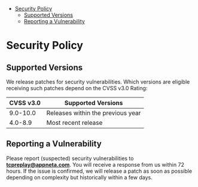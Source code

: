 
<!-- @import "[TOC]" {cmd="toc" depthFrom=1 depthTo=6 orderedList=false} -->

<!-- code_chunk_output -->

- [Security Policy](#security-policy)
  - [Supported Versions](#supported-versions)
  - [Reporting a Vulnerability](#reporting-a-vulnerability)

<!-- /code_chunk_output -->

# Security Policy

## Supported Versions

We release patches for security vulnerabilities. Which versions are eligible
receiving such patches depend on the CVSS v3.0 Rating:

| CVSS v3.0 | Supported Versions                        |
| --------- | ----------------------------------------- |
| 9.0-10.0  | Releases within the previous year         |
| 4.0-8.9   | Most recent release                       |

## Reporting a Vulnerability

Please report (suspected) security vulnerabilities to
**[tcpreplay@appneta.com](mailto:appneta.com)**. You will receive a response from
us within 72 hours. If the issue is confirmed, we will release a patch as soon
as possible depending on complexity but historically within a few days.